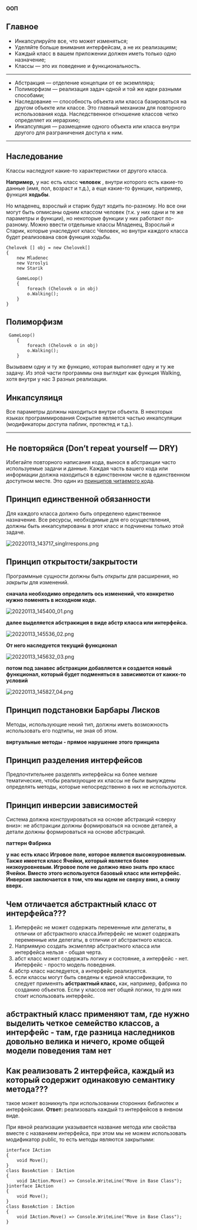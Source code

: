 **ООП**

## Главное

* Инкапсулируйте все, что может изменяться;
* Уделяйте больше внимания интерфейсам, а не их реализациям;
* Каждый класс в вашем приложении должен иметь только одно назначение;
* Классы — это их поведение и функциональность.

---

* Абстракция — отделение концепции от ее экземпляра;
* Полиморфизм — реализация задач одной и той же идеи разными способами;
* Наследование — способность объекта или класса базироваться на другом объекте или классе. Это главный механизм для повторного использования кода. Наследственное отношение классов четко определяет их иерархию;
* Инкапсуляция — размещение одного объекта или класса внутри другого для разграничения доступа к ним.

---

## Наследование

Классы наследуют какие-то характеристики от другого класса.

**Например,** у нас есть класс **человек** , внутри которого есть какие-то данные (имя, пол, возраст и т.д.),  а еще какие-то функции, например, функция **ходьбы**.

Но младенец, взрослый и старик будут ходить по-разному. Но все они могут быть опмисаны одним классом человек (т.к. у них одни и те же параметры и функции), но некоторые функции у них работают по-разному. Можно ввести отдельные классы Младенец, Взрослый и Старик, которые унаследуют класс Человек, но внутри каждого класса будет реализована своя функция ходьбы.

```
Chelovek [] obj = new Chelovek[]
{
    new Mladenec
    new Vzroslyi
    new Starik

    GameLoop()
    {
        foreach (Chelovek o in obj)
        o.Walking();
    }
}
```

## Полиморфизм

```
 GameLoop()
    {
        foreach (Chelovek o in obj)
        o.Walking();
    }
```

Вызываем одну и ту же функцию, которая выполняет одну и ту же задачу. Из этой части программы она выглядит как функция Walking, хотя внутри у нас 3 разных реализации.

## Инкапсуляиця

Все параметры должны находиться внутри объекта. В некоторых языках программирования Сокрытие является частью инкапсуляции (модификаторы доступа паблик, протектед и т.д.).

---

## Не повторяйся (Don’t repeat yourself — DRY)

Избегайте повторного написания кода, вынося в абстракции часто используемые задачи и данные. Каждая часть вашего кода или информации должна находиться в единственном числе в единственном доступном месте. Это один из [принципов читаемого кода](https://tproger.ru/articles/how-to-write-readable-code/).

## Принцип единственной обязанности

Для каждого класса должно быть определено единственное назначение. Все ресурсы, необходимые для его осуществления, должны быть инкапсулированы в этот класс и подчинены только этой задаче.

![20220113_143717_singlrrespons.png](assets/20220113_143717_singlrrespons.png)

## Принцип открытости/закрытости

Программные сущности должны быть *открыты* для расширения, но *закрыты* для изменений.

**сначала необходимо определить ось изменений, что конкретно нужно поменять в исходном коде.**

![20220113_145400_01.png](assets/20220113_145400_01.png)

**далее выделяется абстракиция в виде абстр класса или интерфейса.**

![20220113_145536_02.png](assets/20220113_145536_02.png)

**От него наследуется текущий функционал**

![20220113_145632_03.png](assets/20220113_145632_03.png)

**потом под занавес абстракции добавляется и создается новый функционал, который будет подменяться в зависимотси от каких-то условий**

![20220113_145827_04.png](assets/20220113_145827_04.png)

## Принцип подстановки Барбары Лисков

Методы, использующие некий тип, должны иметь возможность использовать его подтипы, не зная об этом.

**виртуальные методы - прямое нарушение этого принципа**

## Принцип разделения интерфейсов

Предпочтительнее разделять интерфейсы на более мелкие тематические, чтобы реализующие их классы не были вынуждены определять методы, которые непосредственно в них не используются.

## Принцип инверсии зависимостей

Система должна конструироваться на основе абстракций «сверху вниз»: не абстракции должны формироваться на основе деталей, а детали должны формироваться на основе абстракций.

**паттерн Фабрика**

**у нас есть класс Игровое поле, которое является высокоуровневым. Также имеется класс Ячейки, который является более низкоуровневым. Игровое поле не должно явно знать про класс Ячейки. Вместо этого используется базовый класс или интерфейс. Инверсия заключается в том, что мы идем не сверху вниз, а снизу вверх.**

## Чем отличается абстрактный класс от интерфейса???

1. Интерфейс не может содержать переменные или делегаты, в отличии от абстрактного класса.Интерфейс не может содержать переменные или делегаты, в отличии от абстрактного класса.
2. Напрмямую создать экзмепляр абстрактного класса или интерфейса нельзя - общая черта.
3. абст класс может содержать логику и состояние, а интерфейс - нет. Интерфейс - просто модель поведения.
4. абстр класс наследуется, а интерфейс реализуется.
5. если классы могут быть сведены к единой классификации, то следует применять **абстрактный класс,** как, например, фабрика по созданию объектов. Если у классов нет общей логики, то для них стоит использовать интерфейс.

**абстрактный класс применяют там, где нужно выделить четкое семейство классов, а интерфейс - там, где разница наследников довольно велика и ничего, кроме общей модели поведения там нет**
---------------------------------------------------------------------------------------------------------------------------------------------------------------------------------------------------------------------------------------------------------------------------------------------------------------------------------------------------

## Как реализовать 2 интерфейса, каждый из который содержит одинаковую семантику метода???

такое может возникнуть при использовании сторонних библиотек и интерфейсами. **Ответ:** реализовать каждый тз интерфейсов в янвном виде.

При явной реализации указывается название метода или свойства вместе с названием интерфейса, при этом мы не можем использовать модификатор public, то есть методы являются закрытыми:

```
interface IAction
{
    void Move();
}
class BaseAction : IAction
{
    void IAction.Move() => Console.WriteLine("Move in Base Class");
}interface IAction
{
    void Move();
}
class BaseAction : IAction
{
    void IAction.Move() => Console.WriteLine("Move in Base Class");
}
```




